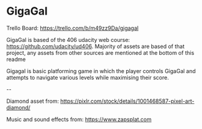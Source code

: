 # GigaGal

Trello Board: https://trello.com/b/m49zz9Da/gigagal

GigaGal is based of the 406 udacity web course: https://github.com/udacity/ud406. Majority of assets are based of that project,
any assets from other sources are mentioned at the bottom of this readme

Gigagal is basic platforming game in which the player controls GigaGal and attempts to navigate various levels while maximising their score.



--

Diamond asset from: https://pixlr.com/stock/details/1001468587-pixel-art-diamond/

Music and sound effects from: https://www.zapsplat.com